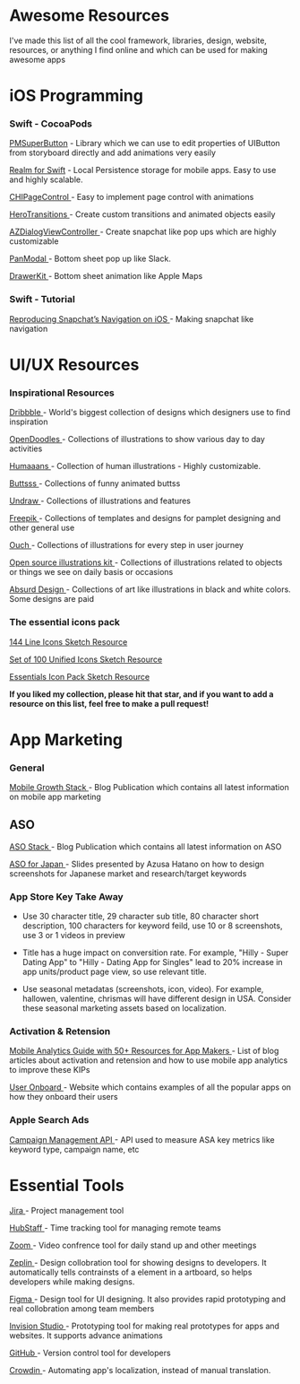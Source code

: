# Awesome Resources

I've made this list of all the cool framework, libraries, design, website, resources, or anything I find online and which can be used for making awesome apps

# iOS Programming

<h3>Swift - CocoaPods</h3>

<a href = "https://github.com/pmusolino/PMSuperButton"> PMSuperButton</a> - Library which we can use to edit properties of UIButton from storyboard directly and add animations very easily

<a href = "https://realm.io/docs/swift/latest"> Realm for Swift</a> - Local Persistence storage for mobile apps. Easy to use and highly scalable.

<a href = "https://github.com/ChiliLabs/CHIPageControl"> CHIPageControl </a> - Easy to implement page control with animations

<a href = "https://github.com/HeroTransitions/Hero"> HeroTransitions </a> - Create custom transitions and animated objects easily

<a href = "https://github.com/Minitour/AZDialogViewController"> AZDialogViewController </a> - Create snapchat like pop ups which are highly customizable

<a href = "https://github.com/slackhq/PanModal"> PanModal </a> - Bottom sheet pop up like Slack.

<a href = "https://github.com/babylonhealth/DrawerKit"> DrawerKit </a> - Bottom sheet animation like Apple Maps

<h3>Swift - Tutorial</h3>

<a href = "https://medium.com/snowdog-labs/reproducing-snapchat-navigations-on-ios-part-3-41b7ea1d91bd"> Reproducing Snapchat’s Navigation on iOS  </a> - Making snapchat like navigation


# UI/UX Resources

<h3>Inspirational Resources </h3>

<a href = "https://dribbble.com/"> Dribbble </a> - World's biggest collection of designs which designers use to find inspiration

<a href = "https://www.opendoodles.com/ "> OpenDoodles </a> - Collections of illustrations to show various day to day activities

<a href = "https://www.humaaans.com/"> Humaaans </a> - Collection of human illustrations - Highly customizable.

<a href = "https://www.buttsss.com/"> Buttsss </a> - Collections of funny animated buttss

<a href = "https://undraw.co/illustrations"> Undraw </a> - Collections of illustrations and features

<a href = "https://www.freepik.com/"> Freepik </a> - Collections of templates and designs for pamplet designing and other general use

<a href = "https://icons8.com/ouch/"> Ouch </a> - Collections of illustrations for every step in user journey

<a href = "https://illlustrations.co/"> Open source illustrations kit </a> - Collections of illustrations related to objects or things we see on daily basis or occasions 

<a href = "https://absurd.design/#slide-8"> Absurd Design </a> - Collections of art like illustrations in black and white colors. Some designs are paid


<h3>The essential icons pack</h3>

<a href = "https://www.sketchappsources.com/free-source/4221-moonshard-free-line-icons-sketch-freebie-resource.html">  144 Line Icons Sketch Resource </a>

<a href = "https://www.sketchappsources.com/free-source/3846-icon-set-sketch-freebie-resource.html"> Set of 100 Unified Icons Sketch Resource </a> 

<a href = "https://www.sketchappsources.com/free-source/3771-essentials-icon-pack-sketch-freebie-resource.html"> Essentials Icon Pack Sketch Resource </a> 

<b>If you liked my collection, please hit that star, and if you want to add a resource on this list, feel free to make a pull request! </b>

# App Marketing

<h3>General</h3>
<a href = "https://phiture.com/mobilegrowthstack/"> Mobile Growth Stack </a> - Blog Publication which contains all latest information on mobile app marketing

## ASO

<a href = "https://asostack.com/"> ASO Stack </a> - Blog Publication which contains all latest information on ASO 

<a href = "https://drive.google.com/file/d/1ZiyCT34ebdwdJoC2sq_p8B9bVos7t2h6/view?usp=sharing"> ASO for Japan </a> - Slides presented by Azusa Hatano on how to design screenshots for Japanese market and research/target keywords

### App Store Key Take Away

- Use 30 character title, 29 character sub title, 80 character short description, 100 characters for keyword feild, use 10 or 8 screenshots, use 3 or 1 videos in preview

- Title has a huge impact on conversition rate. For example, "Hilly - Super Dating App" to "Hilly - Dating App for Singles" lead to 20% increase in app units/product page view, so use relevant title.

- Use seasonal metadatas (screenshots, icon, video). For example, hallowen, valentine, chrismas will have different design in USA. Consider these seasonal marketing assets based on localization. 

### Activation & Retension

<a href = "https://amplitude.com/mobile-analytics?ref=blog-cta"> Mobile Analytics Guide with 50+ Resources for App Makers </a> - List of blog articles about activation and retension and how to use mobile app analytics to improve these KIPs

<a href = "https://www.useronboard.com/how-dropbox-onboards-new-users/?slide=9"> User Onboard </a> - Website which contains examples of all the popular apps on how they onboard their users

<h3>Apple Search Ads</h3>

<a href = "https://searchads.apple.com/help/advanced/0022-use-the-campaign-management-api/"> Campaign Management API </a> - API used to measure ASA key metrics like keyword type, campaign name, etc

# Essential Tools

<a href = "http://jira.com/"> Jira </a> - Project management tool

<a href = "https://hubstaff.com/"> HubStaff </a> - Time tracking tool for managing remote teams

<a href = "https://zoom.us/"> Zoom </a> - Video confrence tool for daily stand up and other meetings

<a href = "https://zeplin.io/"> Zeplin </a> - Design collobration tool for showing designs to developers. It automatically tells contrainsts of a element in a artboard, so helps developers while making designs. 

<a href = "https://www.figma.com/"> Figma </a> - Design tool for UI designing. It also provides rapid prototyping and real collobration among team members 

<a href = "https://www.invisionapp.com/studio"> Invision Studio </a> - Prototyping tool for making real prototypes for apps and websites. It supports advance animations

<a href = "https://github.com/"> GitHub </a> - Version control tool for developers

<a href = "https://crowdin.com/"> Crowdin </a> - Automating app's localization, instead of manual translation. 
